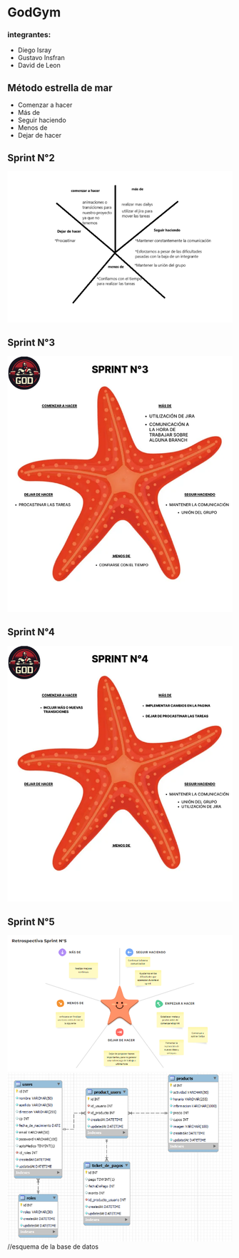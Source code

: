 # GodGym

### integrantes:
- Diego Isray
- Gustavo Insfran
- David de Leon

## Método estrella de mar
- Comenzar a hacer
- Más de
- Seguir haciendo
- Menos de
- Dejar de hacer



## Sprint N°2

![Alt text](<metodo estrella de mar.png>)



## Sprint N°3 
![Alt text](public/images/estrellademarSprintN3.png)



## Sprint N°4
![Alt text](public/images/Untitled.png)

## Sprint N°5
![Alt text](public/images/RETRO_SPRINT_N5.png)
![Alt text](src/database/esquema-DB/Esquema-DataBase.png) //esquema de la base de datos 
